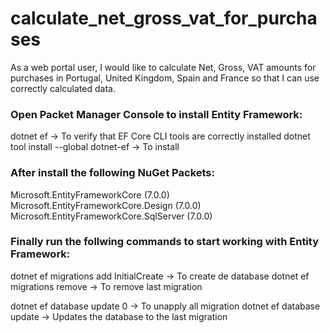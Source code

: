 # calculate_net_gross_vat_for_purchases
As a web portal user, I would like to calculate Net, Gross, VAT amounts for purchases in Portugal, United Kingdom, Spain and France so that I can use correctly calculated data.

### Open Packet Manager Console to install Entity Framework:

dotnet ef -> To verify that EF Core CLI tools are correctly installed
dotnet tool install --global dotnet-ef -> To install

### After install the following NuGet Packets:

Microsoft.EntityFrameworkCore (7.0.0)
Microsoft.EntityFrameworkCore.Design (7.0.0)
Microsoft.EntityFrameworkCore.SqlServer (7.0.0)

### Finally run the follwing commands to start working with Entity Framework:

dotnet ef migrations add InitialCreate -> To create de database
dotnet ef migrations remove -> To remove last migration

dotnet ef database update 0 -> To unapply all migration
dotnet ef database update -> Updates the database to the last migration
